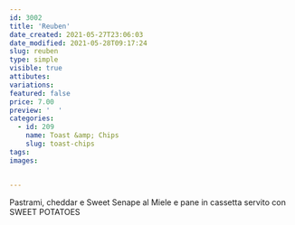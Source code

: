 ```yaml
---
id: 3002
title: 'Reuben'
date_created: 2021-05-27T23:06:03
date_modified: 2021-05-28T09:17:24
slug: reuben
type: simple
visible: true
attibutes: 
variations:
featured: false
price: 7.00
preview: '  '
categories: 
  - id: 209
    name: Toast &amp; Chips
    slug: toast-chips
tags: 
images: 


---
```


<p>Pastrami, cheddar e Sweet Senape al Miele e pane in cassetta servito con SWEET POTATOES</p>

